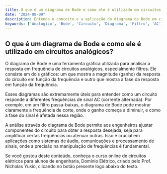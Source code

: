 ```yaml
---
title: O que é um diagrama de Bode e como ele é utilizado em circuitos analógicos?
date: "2024-08-09"
description: Entenda o conceito e a aplicação do diagrama de Bode em circuitos analógicos.
keywords: ['Analógico', 'Bode', 'Circuito', 'Diagrama', 'Filtro', 'AC']
---
```


## O que é um diagrama de Bode e como ele é utilizado em circuitos analógicos?

O diagrama de Bode é uma ferramenta gráfica utilizada para analisar a resposta em frequência de circuitos analógicos, especialmente filtros. Ele consiste em dois gráficos: um que mostra a magnitude (ganho) da resposta do circuito em função da frequência e outro que mostra a fase da resposta em função da frequência. 

Esses diagramas são extremamente úteis para entender como um circuito responde a diferentes frequências de sinal AC (corrente alternada). Por exemplo, em um filtro passa-baixas, o diagrama de Bode pode mostrar claramente a frequência de corte, onde o ganho começa a diminuir, e como a fase do sinal é afetada nessa região.

A análise através do diagrama de Bode permite aos engenheiros ajustar componentes do circuito para obter a resposta desejada, seja para amplificar certas frequências ou atenuar outras. Isso é crucial em aplicações como sistemas de áudio, comunicações e processamento de sinais, onde a precisão na manipulação de frequências é fundamental.

Se você gostou deste conteúdo, conheça o curso online de circuitos elétricos para alunos de engenharia, Domínio Elétrico, criado pelo Prof. Nicholas Yukio, clicando no botão presente logo abaixo do texto.